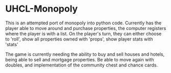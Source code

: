 # UHCL-Monopoly
This is an attempted port of monopoly into python code. 
Currently has the player able to move around and purchase properties, the computer registers where the player is with a list.
On the player's turn, they can either choose to 'roll', show all properties owned with 'props', show player stats with 'stats'

The game is currently needing the ability to buy and sell houses and hotels, being able to sell and mortgage properties. Be able to move 
again with doubles, and implementation of the community chest and chance cards.
